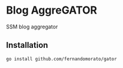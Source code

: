 # Blog AggreGATOR

SSM blog aggregator

## Installation
```bash
go install github.com/fernandomorato/gator
```
